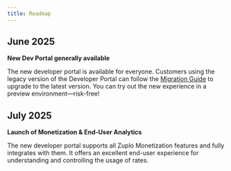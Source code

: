 ```yaml
---
title: Roadmap
---
```


## June 2025

**New Dev Portal generally available**

The new developer portal is available for everyone. Customers using the legacy
version of the Developer Portal can follow the
[Migration Guide](docs/dev-portal/migration) to upgrade to the latest version.
You can try out the new experience in a preview environment—risk-free!

## July 2025

**Launch of Monetization & End-User Analytics**

The new developer portal supports all Zuplo Monetization features and fully
integrates with them. It offers an excellent end-user experience for
understanding and controlling the usage of rates.
